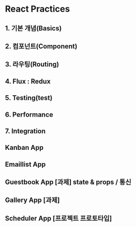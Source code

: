 # React Practices

## 1. 기본 개념(Basics)
## 2. 컴포넌트(Component)
## 3. 라우팅(Routing)
## 4. Flux : Redux
## 5. Testing(test)
## 6. Performance
## 7. Integration

## Kanban App
## Emaillist App
## Guestbook App    [과제] state & props / 통신
## Gallery App      [과제]
## Scheduler App    [프로젝트 프로토타입]